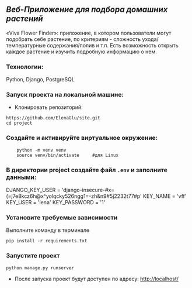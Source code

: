 ## _Веб-Приложение для подбора домашних растений_
«Viva Flower Finder»: приложение, в котором пользователи могут подобрать себе растение, по критериям - сложность ухода/температурные содержания/полив и т.п.
Есть возможность открыть каждое растение и изучить подробную информацию о нем.
 
### Технологии:
Python, Django, PostgreSQL

### Запуск проекта на локальной машине:

- Клонировать репозиторий:
```
https://github.com/ElenaGlu/site.git
cd project
```
### Создайте и активируйте виртуальное окружение:
```
    python -m venv venv
    source venv/bin/activate     #для Linux
```
### В директории project создайте файл `.env` и заполните данными:

DJANGO_KEY_USER = 'django-insecure-#x=(=j7e8kcz6h@x^yolqcky526ngg1=-zh&n9#5j2232t77#p'
KEY_NAME = 'vff'
KEY_USER = 'lena'
KEY_PASSWORD = '1'

### Установите требуемые зависимости

Выполните команду в терминале 
```
pip install -r requirements.txt
```

### Запустите проект

```
python manage.py runserver
```

- После запуска проект будут доступен по адресу: [http://localhost/](http://localhost/)
  
